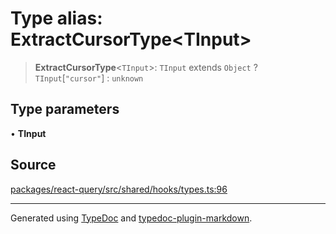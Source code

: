 # Type alias: ExtractCursorType\<TInput\>

> **ExtractCursorType**\<`TInput`\>: `TInput` extends `Object` ? `TInput`\[`"cursor"`\] : `unknown`

## Type parameters

• **TInput**

## Source

[packages/react-query/src/shared/hooks/types.ts:96](https://github.com/trpc/trpc/blob/caccce64/packages/react-query/src/shared/hooks/types.ts#L96)

***

Generated using [TypeDoc](https://typedoc.org) and [typedoc-plugin-markdown](https://typedoc-plugin-markdown.org).
